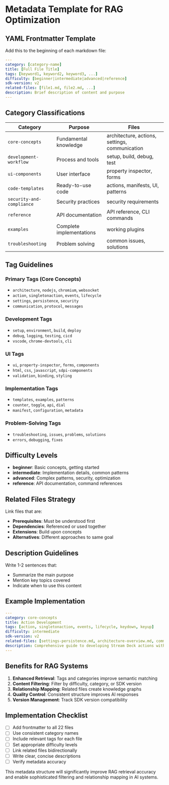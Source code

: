 # Metadata Template for RAG Optimization

## YAML Frontmatter Template

Add this to the beginning of each markdown file:

```yaml
---
category: [category-name]
title: [Full File Title]
tags: [keyword1, keyword2, keyword3, ...]
difficulty: [beginner|intermediate|advanced|reference]
sdk-version: v2
related-files: [file1.md, file2.md, ...]
description: Brief description of content and purpose
---
```

## Category Classifications

| Category | Purpose | Files |
|----------|---------|-------|
| `core-concepts` | Fundamental knowledge | architecture, actions, settings, communication |
| `development-workflow` | Process and tools | setup, build, debug, test |
| `ui-components` | User interface | property inspector, forms |
| `code-templates` | Ready-to-use code | actions, manifests, UI, patterns |
| `security-and-compliance` | Security practices | security requirements |
| `reference` | API documentation | API reference, CLI commands |
| `examples` | Complete implementations | working plugins |
| `troubleshooting` | Problem solving | common issues, solutions |

## Tag Guidelines

### Primary Tags (Core Concepts)
- `architecture`, `nodejs`, `chromium`, `websocket`
- `action`, `singletonaction`, `events`, `lifecycle`
- `settings`, `persistence`, `security`
- `communication`, `protocol`, `messages`

### Development Tags
- `setup`, `environment`, `build`, `deploy`
- `debug`, `logging`, `testing`, `cicd`
- `vscode`, `chrome-devtools`, `cli`

### UI Tags
- `ui`, `property-inspector`, `forms`, `components`
- `html`, `css`, `javascript`, `sdpi-components`
- `validation`, `binding`, `styling`

### Implementation Tags  
- `templates`, `examples`, `patterns`
- `counter`, `toggle`, `api`, `dial`
- `manifest`, `configuration`, `metadata`

### Problem-Solving Tags
- `troubleshooting`, `issues`, `problems`, `solutions`
- `errors`, `debugging`, `fixes`

## Difficulty Levels

- **beginner**: Basic concepts, getting started
- **intermediate**: Implementation details, common patterns  
- **advanced**: Complex patterns, security, optimization
- **reference**: API documentation, command references

## Related Files Strategy

Link files that are:
- **Prerequisites**: Must be understood first
- **Dependencies**: Referenced or used together
- **Extensions**: Build upon concepts
- **Alternatives**: Different approaches to same goal

## Description Guidelines

Write 1-2 sentences that:
- Summarize the main purpose
- Mention key topics covered
- Indicate when to use this content

## Example Implementation

```yaml
---
category: core-concepts
title: Action Development
tags: [action, singletonaction, events, lifecycle, keydown, keyup]
difficulty: intermediate
sdk-version: v2
related-files: [settings-persistence.md, architecture-overview.md, communication-protocol.md]
description: Comprehensive guide to developing Stream Deck actions with event handling and lifecycle management
---
```

## Benefits for RAG Systems

1. **Enhanced Retrieval**: Tags and categories improve semantic matching
2. **Content Filtering**: Filter by difficulty, category, or SDK version
3. **Relationship Mapping**: Related files create knowledge graphs
4. **Quality Control**: Consistent structure improves AI responses
5. **Version Management**: Track SDK version compatibility

## Implementation Checklist

- [ ] Add frontmatter to all 22 files
- [ ] Use consistent category names
- [ ] Include relevant tags for each file
- [ ] Set appropriate difficulty levels
- [ ] Link related files bidirectionally
- [ ] Write clear, concise descriptions
- [ ] Verify metadata accuracy

This metadata structure will significantly improve RAG retrieval accuracy and enable sophisticated filtering and relationship mapping in AI systems.